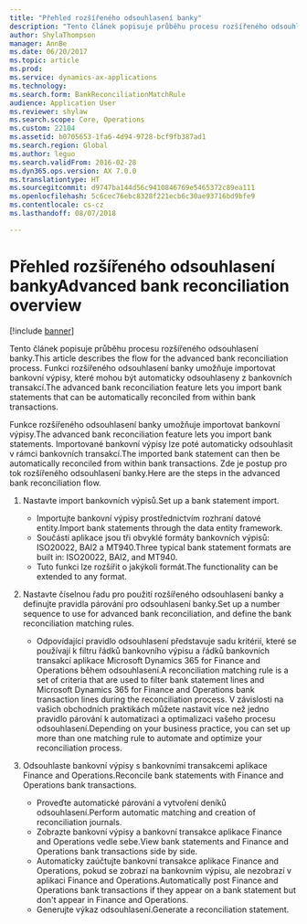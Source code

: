 ```yaml
---
title: "Přehled rozšířeného odsouhlasení banky"
description: "Tento článek popisuje průběhu procesu rozšířeného odsouhlasení banky. Funkci rozšířeného odsouhlasení banky umožňuje importovat bankovní výpisy, které mohou být automaticky odsouhlaseny z bankovních transakcí."
author: ShylaThompson
manager: AnnBe
ms.date: 06/20/2017
ms.topic: article
ms.prod: 
ms.service: dynamics-ax-applications
ms.technology: 
ms.search.form: BankReconciliationMatchRule
audience: Application User
ms.reviewer: shylaw
ms.search.scope: Core, Operations
ms.custom: 22104
ms.assetid: b0705653-1fa6-4d94-9728-bcf9fb387ad1
ms.search.region: Global
ms.author: leguo
ms.search.validFrom: 2016-02-28
ms.dyn365.ops.version: AX 7.0.0
ms.translationtype: HT
ms.sourcegitcommit: d9747ba144d56c9410846769e5465372c89ea111
ms.openlocfilehash: 5c6cec76ebc8328f221ecb6c30ae93716bd9bfe9
ms.contentlocale: cs-cz
ms.lasthandoff: 08/07/2018

---
```


# <a name="advanced-bank-reconciliation-overview"></a><span data-ttu-id="b07a6-104">Přehled rozšířeného odsouhlasení banky</span><span class="sxs-lookup"><span data-stu-id="b07a6-104">Advanced bank reconciliation overview</span></span>

[!include [banner](../includes/banner.md)]

<span data-ttu-id="b07a6-105">Tento článek popisuje průběhu procesu rozšířeného odsouhlasení banky.</span><span class="sxs-lookup"><span data-stu-id="b07a6-105">This article describes the flow for the advanced bank reconciliation process.</span></span> <span data-ttu-id="b07a6-106">Funkci rozšířeného odsouhlasení banky umožňuje importovat bankovní výpisy, které mohou být automaticky odsouhlaseny z bankovních transakcí.</span><span class="sxs-lookup"><span data-stu-id="b07a6-106">The advanced bank reconciliation feature lets you import bank statements that can be automatically reconciled from within bank transactions.</span></span>

<span data-ttu-id="b07a6-107">Funkce rozšířeného odsouhlasení banky umožňuje importovat bankovní výpisy.</span><span class="sxs-lookup"><span data-stu-id="b07a6-107">The advanced bank reconciliation feature lets you import bank statements.</span></span> <span data-ttu-id="b07a6-108">Importované bankovní výpisy lze poté automaticky odsouhlasit v rámci bankovních transakcí.</span><span class="sxs-lookup"><span data-stu-id="b07a6-108">The imported bank statement can then be automatically reconciled from within bank transactions.</span></span> <span data-ttu-id="b07a6-109">Zde je postup pro tok rozšířeného odsouhlasení banky.</span><span class="sxs-lookup"><span data-stu-id="b07a6-109">Here are the steps in the advanced bank reconciliation flow.</span></span>

1.  <span data-ttu-id="b07a6-110">Nastavte import bankovních výpisů.</span><span class="sxs-lookup"><span data-stu-id="b07a6-110">Set up a bank statement import.</span></span>
    -   <span data-ttu-id="b07a6-111">Importujte bankovní výpisy prostřednictvím rozhraní datové entity.</span><span class="sxs-lookup"><span data-stu-id="b07a6-111">Import bank statements through the data entity framework.</span></span>
    -   <span data-ttu-id="b07a6-112">Součástí aplikace jsou tři obvyklé formáty bankovních výpisů: ISO20022, BAI2 a MT940.</span><span class="sxs-lookup"><span data-stu-id="b07a6-112">Three typical bank statement formats are built in: ISO20022, BAI2, and MT940.</span></span>
    -   <span data-ttu-id="b07a6-113">Tuto funkci lze rozšířit o jakýkoli formát.</span><span class="sxs-lookup"><span data-stu-id="b07a6-113">The functionality can be extended to any format.</span></span>

2.  <span data-ttu-id="b07a6-114">Nastavte číselnou řadu pro použití rozšířeného odsouhlasení banky a definujte pravidla párování pro odsouhlasení banky.</span><span class="sxs-lookup"><span data-stu-id="b07a6-114">Set up a number sequence to use for advanced bank reconciliation, and define the bank reconciliation matching rules.</span></span>
    -   <span data-ttu-id="b07a6-115">Odpovídající pravidlo odsouhlasení představuje sadu kritérií, které se používají k filtru řádků bankovního výpisu a řádků bankovních transakcí aplikace Microsoft Dynamics 365 for Finance and Operations během odsouhlasení.</span><span class="sxs-lookup"><span data-stu-id="b07a6-115">A reconciliation matching rule is a set of criteria that are used to filter bank statement lines and Microsoft Dynamics 365 for Finance and Operations bank transaction lines during the reconciliation process.</span></span> <span data-ttu-id="b07a6-116">V závislosti na vašich obchodních praktikách můžete nastavit více než jedno pravidlo párování k automatizaci a optimalizaci vašeho procesu odsouhlasení.</span><span class="sxs-lookup"><span data-stu-id="b07a6-116">Depending on your business practice, you can set up more than one matching rule to automate and optimize your reconciliation process.</span></span>

3.  <span data-ttu-id="b07a6-117">Odsouhlaste bankovní výpisy s bankovními transakcemi aplikace Finance and Operations.</span><span class="sxs-lookup"><span data-stu-id="b07a6-117">Reconcile bank statements with Finance and Operations bank transactions.</span></span>
    -   <span data-ttu-id="b07a6-118">Proveďte automatické párování a vytvoření deníků odsouhlasení.</span><span class="sxs-lookup"><span data-stu-id="b07a6-118">Perform automatic matching and creation of reconciliation journals.</span></span>
    -   <span data-ttu-id="b07a6-119">Zobrazte bankovní výpisy a bankovní transakce aplikace Finance and Operations vedle sebe.</span><span class="sxs-lookup"><span data-stu-id="b07a6-119">View bank statements and Finance and Operations bank transactions side by side.</span></span>
    -   <span data-ttu-id="b07a6-120">Automaticky zaúčtujte bankovní transakce aplikace Finance and Operations, pokud se zobrazí na bankovním výpisu, ale nezobrazí v aplikaci Finance and Operations.</span><span class="sxs-lookup"><span data-stu-id="b07a6-120">Automatically post Finance and Operations bank transactions if they appear on a bank statement but don't appear in Finance and Operations.</span></span>
    -   <span data-ttu-id="b07a6-121">Generujte výkaz odsouhlasení.</span><span class="sxs-lookup"><span data-stu-id="b07a6-121">Generate a reconciliation statement.</span></span>






